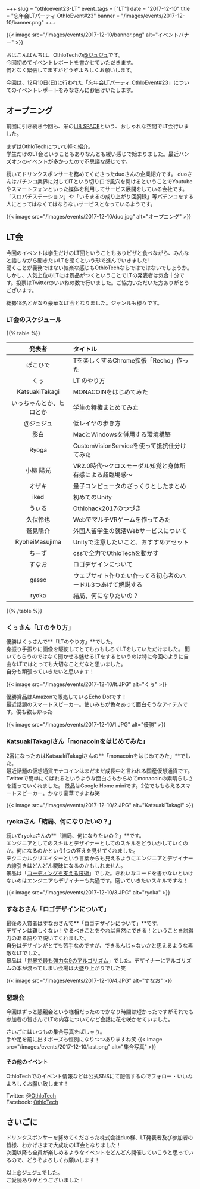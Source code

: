 +++
slug = "othloevent23-LT"
event_tags = ["LT"]
date = "2017-12-10"
title = "忘年会LTパーティ OthloEvent#23"
banner = "/images/events/2017-12-10/banner.png"
+++

{{< image src="/images/events/2017-12-10/banner.png" alt="イベントバナー" >}}

おはこんばんちは、OthloTechの[@ジュジュ](https://twitter.com/Juju_62q)です。  
今回初めてイベントレポートを書かせていただきます。  
何となく緊張してますがどうぞよろしくお願いします。

今回は、12月10日(日)に行われた「[忘年会LTパーティ OthloEvent#23](https://othlotech.connpass.com/event/68249/)」についてのイベントレポートをみなさんにお届けいたします。</br>

## オープニング
前回に引き続き今回も、栄の[LIB SPACE](https://www.lib-space.com/)という、おしゃれな空間でLT会行いました。  

まずはOthloTechについて軽く紹介。  
学生だけのLT会ということもありなんとも緩い感じで始まりました。最近ハンズオンのイベントが多かったので不思議な感じです。

続いてドリンクスポンサーを務めてくださったduoさんの企業紹介です。
duoさんはパチンコ業界に対してITという切り口で風穴を開けるということでYoutubeやスマートフォンといった媒体を利用してサービス展開をしている会社です。  
「スロパチステーション」や「いそまるの成り上がり回胴録」等パチンコをする人にとってはなくてはならないサービスとなっているようです。

{{< image src="/images/events/2017-12-10/duo.jpg" alt="オープニング" >}}

## LT会
今回のイベントは学生だけのLT回ということもありピザと食べながら、みんなと話しながら聞きたいLTを聞くという形で進んでいきました!  
聞くことが義務ではない気楽な感じもOthloTechならではではないでしょうか。  
しかし、人気上位のLTには景品がつくということでLTの発表者は気合十分です。投票はTwitterのいいねの数で行いました。ご協力いただいた方ありがとうございます。

総勢18名とかなり豪華なLT会となりました。ジャンルも様々です。

### LT会のスケジュール

{{% table %}}

|発表者|タイトル|
|:-----:|:-----|
|ぽこひで|Tを楽しくするChrome拡張「Recho」作った|
|くぅ|LT のやり方|
|KatsuakiTakagi|MONACOINをはじめてみた|
|いっちゃんとか、ヒロとか|学生の特権まとめてみた|
|@ジュジュ|低レイヤの歩き方|
|影白|MacとWindowsを併用する環境構築|
|Ryoga|CustomVisionServiceを使って抵抗仕分けてみた|
|小柳 陽光|VR2.0時代～クロスモーダル知覚と身体所有感による超臨場感～|
|オザキ|量子コンピュータのざっくりとしたまとめ|
|iked|初めてのUnity|
|うぃる|Othlohack2017のつづき|
|久保怜也|WebでマルチVRゲームを作ってみた|
|鷲見陽介|外国人留学生の就活Webサービスについて|
|RyoheiMasujima|Unityで注意したいこと、おすすめアセット|
|ちーず|cssで全力でOthloTechを動かす|
|すなお|ロゴデザインについて|
|gasso|ウェブサイト作りたい作ってる初心者のハードル3つあげて解説する|
|ryoka|結局、何になりたいの？|

{{% /table %}}

### くぅさん「LTのやり方」 
優勝はくぅさんで**「LTのやり方」**でした。  
身振り手振りに画像を駆使してとてもおもしろくLTをしていただけました。
聞いてもらうのではなく聞かせる魅せるLTをするというのは特に今回のように自由なLTではとっても大切なことだなと思いました。  
自分も頑張っていきたいと思います！

{{< image src="/images/events/2017-12-10/lt.JPG" alt="くぅ" >}}

優勝賞品はAmazonで販売しているEcho Dotです！  
最近話題のスマートスピーカー。使いみちが色々あって面白そうなアイテムです。~~僕も欲しかった~~

{{< image src="/images/events/2017-12-10/1.JPG" alt="優勝" >}}

### KatsuakiTakagiさん「monacoinをはじめてみた」
2番になったのはKatsuakiTakagiさんの**「monacoinをはじめてみた」**でした。  
最近話題の仮想通貨モナコインはまだまだ成長中と言われる国産仮想通貨です。  
Twitterで簡単にくばれるというような面白さもからめてmonacoinの素晴らしさを語っていくれました。
景品はGoogle Home miniです。2位でももらえるスマートスピーカー。かなり豪華ですよね笑

{{< image src="/images/events/2017-12-10/2.JPG" alt="KatsuakiTakagi" >}}

### ryokaさん「結局、何になりたいの？」
続いてryokaさんの**「結局、何になりたいの？」**です。  
エンジニアとしてのスキルとデザイナーとしてのスキルをどういかしていくのか。何になるのかという1つの答えを見せてくれました。  
テクニカルクリエイターという言葉からも見えるようにエンジニアとデザイナーの線引きはどんどん曖昧になるのかもしれません。  
景品は「[コーディングを支える技術](https://www.amazon.co.jp/%E3%82%B3%E3%83%BC%E3%83%87%E3%82%A3%E3%83%B3%E3%82%B0%E3%82%92%E6%94%AF%E3%81%88%E3%82%8B%E6%8A%80%E8%A1%93-%E6%88%90%E3%82%8A%E7%AB%8B%E3%81%A1%E3%81%8B%E3%82%89%E5%AD%A6%E3%81%B6%E3%83%97%E3%83%AD%E3%82%B0%E3%83%A9%E3%83%9F%E3%83%B3%E3%82%B0%E4%BD%9C%E6%B3%95-WEB-PRESS-plus/dp/477415654X)」でした。きれいなコードを書かないといけないのはエンジニアもデザイナーも共通です。磨いていきたいスキルですね！

{{< image src="/images/events/2017-12-10/3.JPG" alt="ryoka" >}}

### すなおさん「ロゴデザインについて」
最後の入賞者はすなおさんで**「ロゴデザインについて」**です。  
デザインは難しくない！やるべきことをやれば自然にできる！ということを説得力のある語りで説いてくれました。  
自分はデザインがとても苦手なのですが、できるんじゃないかと思えるような素敵なLTでした。  
景品は「[世界で最も強力な9のアルゴリズム](https://www.amazon.co.jp/%E4%B8%96%E7%95%8C%E3%81%A7%E3%82%82%E3%81%A3%E3%81%A8%E3%82%82%E5%BC%B7%E5%8A%9B%E3%81%AA9%E3%81%AE%E3%82%A2%E3%83%AB%E3%82%B4%E3%83%AA%E3%82%BA%E3%83%A0-%E3%82%B8%E3%83%A7%E3%83%B3%E3%83%BB%E3%83%9E%E3%82%B3%E3%83%BC%E3%83%9F%E3%83%83%E3%82%AF/dp/482228493X/ref=sr_1_1?s=books&ie=UTF8&qid=1513003002&sr=1-1&keywords=%E4%B8%96%E7%95%8C%E3%81%A7%E6%9C%80%E3%82%82%E5%BC%B7%E5%8A%9B%E3%81%AA9%E3%81%A4%E3%81%AE%E3%82%A2%E3%83%AB%E3%82%B4%E3%83%AA%E3%82%BA%E3%83%A0)」でした。デザイナーにアルゴリズムの本が渡ってしまい会場は大盛り上がりでした笑

{{< image src="/images/events/2017-12-10/4.JPG" alt="すなお" >}}

### 懇親会
今回はずっと懇親会という様相だったのでかなり時間は短かったですがそれでも参加者の皆さんでLTの内容についてなど会話に花を咲かせていました。

さいごにはいつもの集合写真をぱしゃり。  
手や足を前に出すポーズも恒例になりつつありますね笑
{{< image src="/images/events/2017-12-10/last.png" alt="集合写真" >}}

#### その他のイベント
OthloTechでのイベント情報などは公式SNSにて配信するのでフォロー・いいねよろしくお願い致します！

Twitter: [@OthloTech](https://twitter.com/othlotech)  
Facebook: [OthloTech](https://www.facebook.com/othlotech)

## さいごに
ドリンクスポンサーを努めてくださった株式会社duo様、LT発表者及び参加者の皆様、おかげさまで大成功のLT会となりました！  
次回以降も全員が楽しめるようなイベントをどんどん開催していこうと思っているので、どうぞよろしくお願いします！

以上@ジュジュでした。  
ご愛読ありがとうございました！
